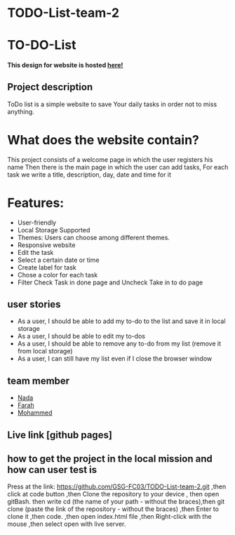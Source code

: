 # TODO-List-team-2
# TO-DO-List

#### This design for website  is hosted [here!](https://www.figma.com/file/QpuWIoxLLyan6U749eMjXQ/to-do?node-id=0%3A1)

## Project description
ToDo list is a simple website to save Your daily tasks in order not to miss anything.
# What does the website contain?
This project consists of a welcome page in which the user registers his name
Then there is the main page in which the user can add tasks,
For each task we write a title, description, day, date and time for it

# Features:
* User-friendly
* Local Storage Supported
* Themes: Users can choose among different themes.
* Responsive website 
* Edit the task 
* Select a certain date or time 
* Create label for task 
* Chose a color for each task 
* Filter Check Task in done page and Uncheck Take in to do page




## user stories
* As a user, I should be able to add my to-do to the list and save it in local storage
* As a user, I should be able to edit my to-dos
* As a user, I should be able to remove any to-do from my list (remove it from local storage)
* As a user, I can still have my list even if I close the browser window

## team member
- [Nada](https://github.com/NadaSaleh20)
- [Farah](https://github.com/farahalashi)
- [Mohammed](https://github.com/MohammadAlHabil)

## Live link [github pages]

## how to get the project in the local mission and how can user test is
 Press at the link: https://github.com/GSG-FC03/TODO-List-team-2.git ,then 
 click at code button ,then Clone the repository‏ to your device , then open gitBash.
then write cd (the name of your path - without the braces),then git clone (paste the link of the repository - without the braces) ,then Enter to clone it ,then
code. ,then open index.html file ,then Right-click with the mouse ,then select open with live server.
